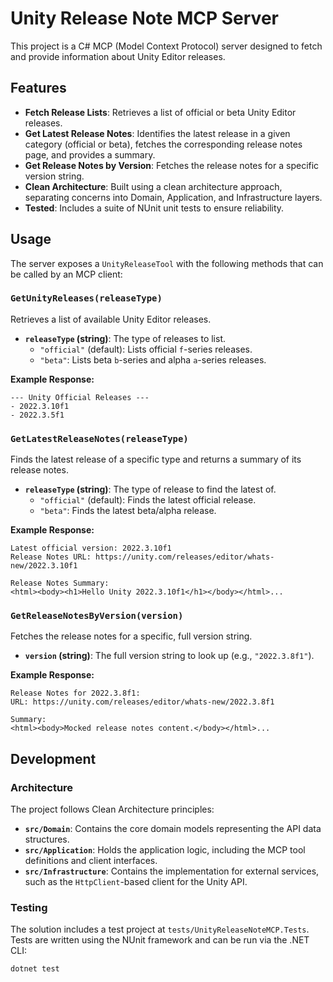 # Unity Release Note MCP Server

This project is a C# MCP (Model Context Protocol) server designed to fetch and provide information about Unity Editor releases.

## Features

-   **Fetch Release Lists**: Retrieves a list of official or beta Unity Editor releases.
-   **Get Latest Release Notes**: Identifies the latest release in a given category (official or beta), fetches the corresponding release notes page, and provides a summary.
-   **Get Release Notes by Version**: Fetches the release notes for a specific version string.
-   **Clean Architecture**: Built using a clean architecture approach, separating concerns into Domain, Application, and Infrastructure layers.
-   **Tested**: Includes a suite of NUnit unit tests to ensure reliability.

## Usage

The server exposes a `UnityReleaseTool` with the following methods that can be called by an MCP client:

### `GetUnityReleases(releaseType)`

Retrieves a list of available Unity Editor releases.

-   **`releaseType` (string)**: The type of releases to list.
    -   `"official"` (default): Lists official `f`-series releases.
    -   `"beta"`: Lists beta `b`-series and alpha `a`-series releases.

**Example Response:**

```
--- Unity Official Releases ---
- 2022.3.10f1
- 2022.3.5f1
```

### `GetLatestReleaseNotes(releaseType)`

Finds the latest release of a specific type and returns a summary of its release notes.

-   **`releaseType` (string)**: The type of release to find the latest of.
    -   `"official"` (default): Finds the latest official release.
    -   `"beta"`: Finds the latest beta/alpha release.

**Example Response:**

```
Latest official version: 2022.3.10f1
Release Notes URL: https://unity.com/releases/editor/whats-new/2022.3.10f1

Release Notes Summary:
<html><body><h1>Hello Unity 2022.3.10f1</h1></body></html>...
```

### `GetReleaseNotesByVersion(version)`

Fetches the release notes for a specific, full version string.

-   **`version` (string)**: The full version string to look up (e.g., `"2022.3.8f1"`).

**Example Response:**
```
Release Notes for 2022.3.8f1:
URL: https://unity.com/releases/editor/whats-new/2022.3.8f1

Summary:
<html><body>Mocked release notes content.</body></html>...
```

## Development

### Architecture

The project follows Clean Architecture principles:

-   **`src/Domain`**: Contains the core domain models representing the API data structures.
-   **`src/Application`**: Holds the application logic, including the MCP tool definitions and client interfaces.
-   **`src/Infrastructure`**: Contains the implementation for external services, such as the `HttpClient`-based client for the Unity API.

### Testing

The solution includes a test project at `tests/UnityReleaseNoteMCP.Tests`. Tests are written using the NUnit framework and can be run via the .NET CLI:

```sh
dotnet test
```